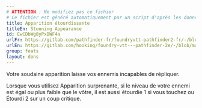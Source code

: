 ```yaml
---
# ATTENTION : Ne modifiez pas ce fichier
# Ce fichier est généré automatiquement par un script d'après les données du module Foundry VTT officiel et de sa traduction
title: Apparition étourdissante
titleEn: Stunning Appearance
id: EwCDbWg8yPxDWF4a
urlFr: https://gitlab.com/pathfinder-fr/foundryvtt-pathfinder2-fr/-/blob/master/data/feats/EwCDbWg8yPxDWF4a.htm
urlEn: https://gitlab.com/hooking/foundry-vtt---pathfinder-2e/-/blob/master/packs/data/feats.db/stunning-appearance.json
group: feats
layout: dons
---
```

Votre soudaine apparition laisse vos ennemis incapables de répliquer.

Lorsque vous utilisez Apparition surprenante, si le niveau de votre ennemi est égal ou plus faible que le vôtre, il est aussi  <a class="entity-link" data-pack="pf2e.conditionitems" data-id="dfCMdR4wnpbYNTix" draggable="true"><i class="fas fa-book-open"></i>étourdie</a> 1 si vous touchez ou Étourdi 2 sur un coup critique.


